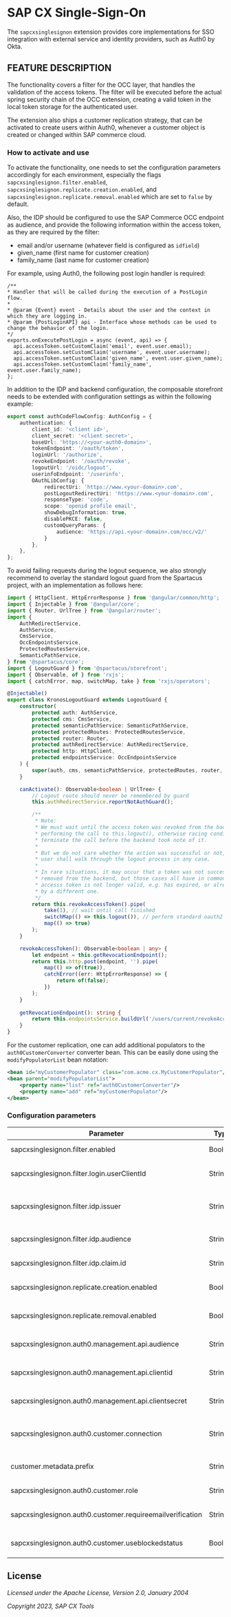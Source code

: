 # SAP CX Single-Sign-On

The `sapcxsinglesignon` extension provides core implementations for SSO integration with external
service and identity providers, such as Auth0 by Okta.

## FEATURE DESCRIPTION

The functionality covers a filter for the OCC layer, that handles the validation of the access tokens.
The filter will be executed before the actual spring security chain of the OCC extension, creating a
valid token in the local token storage for the authenticated user.

The extension also ships a customer replication strategy, that can be activated to create users within
Auth0, whenever a customer object is created or changed within SAP commerce cloud.

### How to activate and use

To activate the functionality, one needs to set the configuration parameters accordingly for each environment,
especially the flags `sapcxsinglesignon.filter.enabled`, `sapcxsinglesignon.replicate.creation.enabled`, and
`sapcxsinglesignon.replicate.removal.enabled` which are set to `false` by default.

Also, the IDP should be configured to use the SAP Commerce OCC endpoint as audience, and provide the following
information within the access token, as they are required by the filter:

- email and/or username (whatever field is configured as `idfield`)
- given_name (first name for customer creation)
- family_name (last name for customer creation)

For example, using Auth0, the following post login handler is required:

```
/**
* Handler that will be called during the execution of a PostLogin flow.
*
* @param {Event} event - Details about the user and the context in which they are logging in.
* @param {PostLoginAPI} api - Interface whose methods can be used to change the behavior of the login.
*/
exports.onExecutePostLogin = async (event, api) => {
  api.accessToken.setCustomClaim('email', event.user.email);
  api.accessToken.setCustomClaim('username', event.user.username);
  api.accessToken.setCustomClaim('given_name', event.user.given_name);
  api.accessToken.setCustomClaim('family_name', event.user.family_name);
};
```

In addition to the IDP and backend configuration, the composable storefront needs to be extended with
configuration settings as within the following example:

```typescript
export const authCodeFlowConfig: AuthConfig = {
	authentication: {
		client_id: '<client id>',
		client_secret: '<client secret>',
		baseUrl: 'https://<your-auth0-domain>',
		tokenEndpoint: '/oauth/token',
		loginUrl: '/authorize',
		revokeEndpoint: '/oauth/revoke',
        logoutUrl: '/oidc/logout',
		userinfoEndpoint: '/userinfo',
		OAuthLibConfig: {
			redirectUri: 'https://www.<your-domain>.com',
            postLogoutRedirectUri: 'https://www.<your-domain>.com',
			responseType: 'code',
			scope: 'openid profile email',
			showDebugInformation: true,
			disablePKCE: false,
            customQueryParams: {
                audience: 'https://api.<your-domain>.com/occ/v2/'
            }
		},
	},
};
```

To avoid failing requests during the logout sequence, we also strongly recommend to overlay the standard logout
guard from the Spartacus project, with an implementation as follows here:

```typescript
import { HttpClient, HttpErrorResponse } from '@angular/common/http';
import { Injectable } from '@angular/core';
import { Router, UrlTree } from '@angular/router';
import {
    AuthRedirectService,
    AuthService,
    CmsService,
    OccEndpointsService,
    ProtectedRoutesService,
    SemanticPathService,
} from '@spartacus/core';
import { LogoutGuard } from '@spartacus/storefront';
import { Observable, of } from 'rxjs';
import { catchError, map, switchMap, take } from 'rxjs/operators';

@Injectable()
export class KronosLogoutGuard extends LogoutGuard {
    constructor(
        protected auth: AuthService,
        protected cms: CmsService,
        protected semanticPathService: SemanticPathService,
        protected protectedRoutes: ProtectedRoutesService,
        protected router: Router,
        protected authRedirectService: AuthRedirectService,
        protected http: HttpClient,
        protected endpointsService: OccEndpointsService
    ) {
        super(auth, cms, semanticPathService, protectedRoutes, router, authRedirectService);
    }

	canActivate(): Observable<boolean | UrlTree> {
		// Logout route should never be remembered by guard
		this.authRedirectService.reportNotAuthGuard();

        /**
         * Note:
         * We must wait until the access token was revoked from the backend before
         * performing the call to this.logout(), otherwise racing conditions may
         * terminate the call before the backend took note of it.
         *
         * But we do not care whether the action was successful or not, because the
         * user shall walk through the logout process in any case.
         *
         * In rare situations, it may occur that a token was not successfully
         * removed from the backend, but those cases all have in common, that the
         * accesss token is not longer valid, e.g. has expired, or already replaced
         * by a different one.
         */
        return this.revokeAccessToken().pipe(
            take(1), // wait until call finished
            switchMap(() => this.logout()), // perform standard oauth2 logout
            map(() => true)
        );
    }

    revokeAccessToken(): Observable<boolean | any> {
        let endpoint = this.getRevocationEndpoint();
        return this.http.post(endpoint, '').pipe(
            map(() => of(true)),
            catchError((err: HttpErrorResponse) => {
                return of(false);
            })
        );
    }
    
	getRevocationEndpoint(): string {
		return this.endpointsService.buildUrl('/users/current/revokeAccessToken');
	}
}
```

For the customer replication, one can add additional populators to the `auth0CustomerConverter` converter bean.
This can be easily done using the `modifyPopulatorList` bean notation:

```xml
<bean id="myCustomerPopulator" class="com.acme.cx.MyCustomerPopulator"/>
<bean parent="modifyPopulatorList">
    <property name="list" ref="auth0CustomerConverter"/>
    <property name="add" ref="myCustomerPopulator"/>
</bean>
```

### Configuration parameters

| Parameter | Type | Description |
|-----------|------|-------------|
| sapcxsinglesignon.filter.enabled                    | Boolean | specifies whether the filter is active or not (default: false) |
| sapcxsinglesignon.filter.login.userClientId         | String  | the SAP Commerce client ID for your single page application (required) |
| sapcxsinglesignon.filter.idp.issuer                 | String  | the registered issuer, eg. https://dev-1234.eu.auth0.com/ (required) |
| sapcxsinglesignon.filter.idp.audience               | String  | the registered API, eg. https://localhost:9002/occ/v2/ (required) |
| sapcxsinglesignon.filter.idp.claim.id               | String  | claim name used for user ID mapping (default: email) |
| sapcxsinglesignon.replicate.creation.enabled        | Boolean | specifies whether the user creation is enabled or not (default: false) |
| sapcxsinglesignon.replicate.removal.enabled         | Boolean | specifies whether the user removal is enabled or not (default: false) |
| sapcxsinglesignon.auth0.management.api.audience     | String  | the audience for your machine-to-machine application (required) |
| sapcxsinglesignon.auth0.management.api.clientid     | String  | the auth0 client ID for your machine-to-machine application (required) |
| sapcxsinglesignon.auth0.management.api.clientsecret | String  | the auth0 client secret for your machine-to-machine application (required) |
| sapcxsinglesignon.auth0.customer.connection         | String  | the authentication connection for customers (default: "Username-Password-Authentication") |
| customer.metadata.prefix                            | String  | the prefix for application metadata for customers (required, default: commerce) |
| sapcxsinglesignon.auth0.customer.role               | String  | the role to assign to newly created customer accounts |
| sapcxsinglesignon.auth0.customer.requireemailverification | String | specifies if the user needs to verify their email (default: false) |
| sapcxsinglesignon.auth0.customer.useblockedstatus   | Boolean | specifies if the user shall be blocked when disabled in SAP Commerce (default: false) |

## License

_Licensed under the Apache License, Version 2.0, January 2004_

_Copyright 2023, SAP CX Tools_